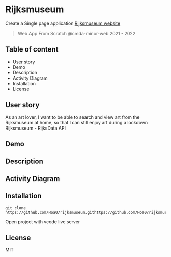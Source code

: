 # Rijksmuseum

Create a Single page application [Rijksmuseum website](https://hoa0.github.io//rijksmuseum/rijksmuseum/index.html)

> Web App From Scratch @cmda-minor-web 2021 - 2022

## Table of content

- User story
- Demo
- Description
- Activity Diagram
- Installation
- License

## User story

As an art lover, I want to be able to search and view art from the Rijksmuseum at home, so that I can still enjoy art during a lockdown Rijksmuseum - RijksData API

## Demo

## Description

## Activity Diagram

## Installation

```commandline
git clone https://github.com/Hoa0/rijksmuseum.githttps://github.com/Hoa0/rijksmuseum.git
```

Open project with vcode live server

## License

MIT
